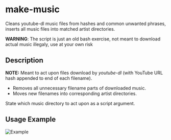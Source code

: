 # make-music
Cleans youtube-dl music files from hashes and common unwanted phrases, inserts all music files into matched artist directories. 

<p>
<strong>WARNING</strong>: The script is just an old bash exercise, not meant to download actual music illegaly, use at your own risk
 </p>

## Description
  **NOTE:** Meant to act upon files download by *youtube-dl* (with YouTube URL hash appended to end of each filename). 
<br>
  * Removes all unnecessary filename parts of downloaded music. 
  * Moves new filenames into corresponding artist directories. 
  
  State which music directory to act upon as a script argument. 

## Usage Example
![Example](https://i.imgur.com/CeyCCHS.gif)
